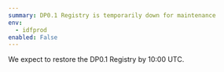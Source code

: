 ```yaml
---
summary: DP0.1 Registry is temporarily down for maintenance
env:
  - idfprod
enabled: False
---
```


We expect to restore the DP0.1 Registry by 10:00 UTC.
